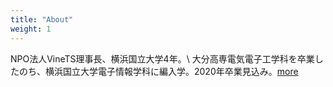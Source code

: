 ```yaml
---
title: "About"
weight: 1
---
```


NPO法人VineTS理事長、横浜国立大学4年。\\
大分高専電気電子工学科を卒業したのち、横浜国立大学電子情報学科に編入学。2020年卒業見込み。[more](/about/)
